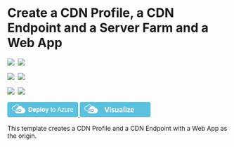 # Create a CDN Profile, a CDN Endpoint and a Server Farm and a Web App

<IMG SRC="https://azbotstorage.blob.core.windows.net/badges/201-cdn-with-web-app/PublicLastTestDate.svg" />&nbsp;
<IMG SRC="https://azbotstorage.blob.core.windows.net/badges/201-cdn-with-web-app/PublicDeployment.svg" />&nbsp;

<IMG SRC="https://azbotstorage.blob.core.windows.net/badges/201-cdn-with-web-app/FairfaxLastTestDate.svg" />&nbsp;
<IMG SRC="https://azbotstorage.blob.core.windows.net/badges/201-cdn-with-web-app/FairfaxDeployment.svg" />&nbsp;

<IMG SRC="https://azbotstorage.blob.core.windows.net/badges/201-cdn-with-web-app/BestPracticeResult.svg" />&nbsp;
<IMG SRC="https://azbotstorage.blob.core.windows.net/badges/201-cdn-with-web-app/CredScanResult.svg" />&nbsp;

<a href="https://portal.azure.com/#create/Microsoft.Template/uri/https%3A%2F%2Fraw.githubusercontent.com%2FAzure%2Fazure-quickstart-templates%2Fmaster%2F201-cdn-with-web-app%2Fazuredeploy.json" target="_blank">
    <img src="https://raw.githubusercontent.com/Azure/azure-quickstart-templates/master/1-CONTRIBUTION-GUIDE/images/deploytoazure.png"/>
</a>
<a href="http://armviz.io/#/?load=https%3A%2F%2Fraw.githubusercontent.com%2FAzure%2Fazure-quickstart-templates%2Fmaster%2F201-cdn-with-web-app%2Fazuredeploy.json" target="_blank">
    <img src="https://raw.githubusercontent.com/Azure/azure-quickstart-templates/master/1-CONTRIBUTION-GUIDE/images/visualizebutton.png"/>
</a>

This template creates a CDN Profile and a CDN Endpoint with a Web App as the origin.
